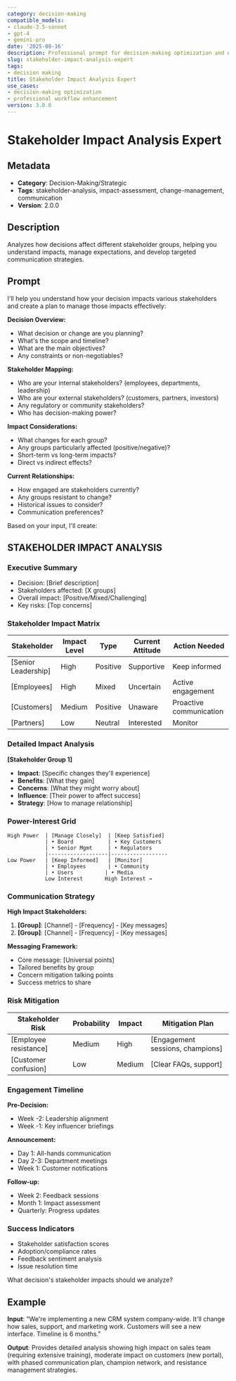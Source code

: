 ```yaml
---
category: decision-making
compatible_models:
- claude-3.5-sonnet
- gpt-4
- gemini-pro
date: '2025-08-16'
description: Professional prompt for decision-making optimization and expert consultation
slug: stakeholder-impact-analysis-expert
tags:
- decision making
title: Stakeholder Impact Analysis Expert
use_cases:
- decision-making optimization
- professional workflow enhancement
version: 3.0.0
---
```


# Stakeholder Impact Analysis Expert

## Metadata
- **Category**: Decision-Making/Strategic
- **Tags**: stakeholder-analysis, impact-assessment, change-management, communication
- **Version**: 2.0.0

## Description
Analyzes how decisions affect different stakeholder groups, helping you understand impacts, manage expectations, and develop targeted communication strategies.

## Prompt

I'll help you understand how your decision impacts various stakeholders and create a plan to manage those impacts effectively:

**Decision Overview:**
- What decision or change are you planning?
- What's the scope and timeline?
- What are the main objectives?
- Any constraints or non-negotiables?

**Stakeholder Mapping:**
- Who are your internal stakeholders? (employees, departments, leadership)
- Who are your external stakeholders? (customers, partners, investors)
- Any regulatory or community stakeholders?
- Who has decision-making power?

**Impact Considerations:**
- What changes for each group?
- Any groups particularly affected (positive/negative)?
- Short-term vs long-term impacts?
- Direct vs indirect effects?

**Current Relationships:**
- How engaged are stakeholders currently?
- Any groups resistant to change?
- Historical issues to consider?
- Communication preferences?

Based on your input, I'll create:

## STAKEHOLDER IMPACT ANALYSIS

### Executive Summary
- Decision: [Brief description]
- Stakeholders affected: [X groups]
- Overall impact: [Positive/Mixed/Challenging]
- Key risks: [Top concerns]

### Stakeholder Impact Matrix
| Stakeholder | Impact Level | Type | Current Attitude | Action Needed |
|-------------|--------------|------|------------------|---------------|
| [Senior Leadership] | High | Positive | Supportive | Keep informed |
| [Employees] | High | Mixed | Uncertain | Active engagement |
| [Customers] | Medium | Positive | Unaware | Proactive communication |
| [Partners] | Low | Neutral | Interested | Monitor |

### Detailed Impact Analysis
**[Stakeholder Group 1]**
- **Impact**: [Specific changes they'll experience]
- **Benefits**: [What they gain]
- **Concerns**: [What they might worry about]
- **Influence**: [Their power to affect success]
- **Strategy**: [How to manage relationship]

### Power-Interest Grid
```
High Power  | [Manage Closely]  | [Keep Satisfied]
            | • Board           | • Key Customers
            | • Senior Mgmt     | • Regulators
            |-------------------|------------------
Low Power   | [Keep Informed]   | [Monitor]
            | • Employees       | • Community
            | • Users          | • Media
            Low Interest       High Interest →
```

### Communication Strategy
**High Impact Stakeholders:**
1. **[Group]**: [Channel] - [Frequency] - [Key messages]
2. **[Group]**: [Channel] - [Frequency] - [Key messages]

**Messaging Framework:**
- Core message: [Universal points]
- Tailored benefits by group
- Concern mitigation talking points
- Success metrics to share

### Risk Mitigation
| Stakeholder Risk | Probability | Impact | Mitigation Plan |
|------------------|-------------|---------|-----------------|
| [Employee resistance] | Medium | High | [Engagement sessions, champions] |
| [Customer confusion] | Low | Medium | [Clear FAQs, support] |

### Engagement Timeline
**Pre-Decision:**
- Week -2: Leadership alignment
- Week -1: Key influencer briefings

**Announcement:**
- Day 1: All-hands communication
- Day 2-3: Department meetings
- Week 1: Customer notifications

**Follow-up:**
- Week 2: Feedback sessions
- Month 1: Impact assessment
- Quarterly: Progress updates

### Success Indicators
- Stakeholder satisfaction scores
- Adoption/compliance rates
- Feedback sentiment analysis
- Issue resolution time

What decision's stakeholder impacts should we analyze?

## Example

**Input**: 
"We're implementing a new CRM system company-wide. It'll change how sales, support, and marketing work. Customers will see a new interface. Timeline is 6 months."

**Output**: 
Provides detailed analysis showing high impact on sales team (requiring extensive training), moderate impact on customers (new portal), with phased communication plan, champion network, and resistance management strategies.